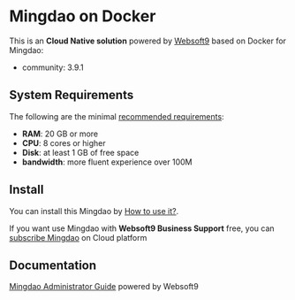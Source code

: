 # Mingdao on Docker  

This is an **Cloud Native solution** powered by [Websoft9](https://www.websoft9.com) based on Docker for Mingdao:

 - community:  3.9.1


## System Requirements

The following are the minimal [recommended requirements](https://github.com/mingdao/docker#recommended-system-requirements):

* **RAM**: 20 GB or more
* **CPU**: 8 cores or higher
* **Disk**: at least 1 GB of free space
* **bandwidth**: more fluent experience over 100M  

## Install

You can install this Mingdao by [How to use it?](https://github.com/Websoft9/docker-library#how-to-use-it).   

If you want use Mingdao with **Websoft9 Business Support** free, you can [subscribe Mingdao](https://www.websoft9.com/apps) on Cloud platform

## Documentation

[Mingdao Administrator Guide](https://support.websoft9.com/docs/mingdao) powered by Websoft9